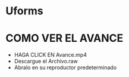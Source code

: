 # Uforms

# COMO VER EL AVANCE
- HAGA CLICK EN Avance.mp4
- Descargue el Archivo.raw
- Abralo en su reproductor predeterminado